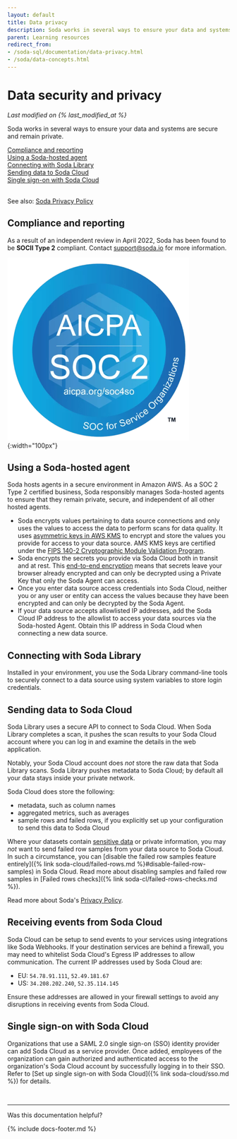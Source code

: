 ```yaml
---
layout: default
title: Data privacy
description: Soda works in several ways to ensure your data and systems remain private. We offer secure connections, SSO, and observe compliance and reporting regulations.
parent: Learning resources
redirect_from: 
- /soda-sql/documentation/data-privacy.html
- /soda/data-concepts.html
---
```


# Data security and privacy
*Last modified on {% last_modified_at %}*

Soda works in several ways to ensure your data and systems are secure and remain private.

[Compliance and reporting](#compliance-and-reporting)<br />
[Using a Soda-hosted agent](#using-a-soda-hosted-agent)<br />
[Connecting with Soda Library](#connecting-with-soda-library)<br />
[Sending data to Soda Cloud](#sending-data-to-soda-cloud)<br />
[Single sign-on with Soda Cloud](#single-sign-on-with-soda-cloud)<br />
<br />

See also: <a href="https://www.soda.io/privacy-policy" target="_blank">Soda Privacy Policy</a>
<br />

## Compliance and reporting

As a result of an independent review in April 2022, Soda has been found to be **SOCII Type 2** compliant. Contact <a href="mailto:support@soda.io">support@soda.io</a> for more information.

![soc2](/assets/images/soc2.png){:width="100px"}

## Using a Soda-hosted agent

Soda hosts agents in a secure environment in Amazon AWS. As a SOC 2 Type 2 certified business, Soda responsibly manages Soda-hosted agents to ensure that they remain private, secure, and independent of all other hosted agents. 

* Soda encrypts values pertaining to data source connections and only uses the values to access the data to perform scans for data quality. It uses <a href="https://docs.aws.amazon.com/kms/latest/developerguide/symmetric-asymmetric.html" target="_blank">asymmetric keys in AWS KMS</a> to encrypt and store  the values you provide for access to your data source. AMS KMS keys are certified under the <a href="https://csrc.nist.gov/projects/cryptographic-module-validation-program/certificate/4523" target="_blank">FIPS 140-2 Cryptographic Module Validation Program</a>. 
* Soda encrypts the secrets you provide via Soda Cloud both in transit and at rest. This <a href="https://en.wikipedia.org/wiki/End-to-end_encryption" target="_blank">end-to-end encryption</a> means that secrets leave your browser already encrypted and can only be decrypted using a Private Key that only the Soda Agent can access.
* Once you enter data source access credentials into Soda Cloud, neither you or any user or entity can access the values because they have been encrypted and can only be decrypted by the Soda Agent. 
* If your data source accepts allowlisted IP addresses, add the Soda Cloud IP address to the allowlist to access your data sources via the Soda-hosted Agent. Obtain this IP address in Soda Cloud when connecting a new data source.

## Connecting with Soda Library

Installed in your environment, you use the Soda Library command-line tools to securely connect to a data source using system variables to store login credentials.


## Sending data to Soda Cloud

Soda Library uses a secure API to connect to Soda Cloud. When Soda Library completes a scan, it pushes the scan results to your Soda Cloud account where you can log in and examine the details in the web application.

Notably, your Soda Cloud account does *not* store the raw data that Soda Library scans. Soda Library pushes metadata to Soda Cloud; by default all your data stays inside your private network.

Soda Cloud does store the following:
* metadata, such as column names
* aggregated metrics, such as averages
* sample rows and failed rows, if you explicitly set up your configuration to send this data to Soda Cloud

Where your datasets contain <a href="https://ec.europa.eu/info/law/law-topic/data-protection/reform/rules-business-and-organisations/legal-grounds-processing-data/sensitive-data/what-personal-data-considered-sensitive_en" target="_blank"> sensitive data</a> or private information, you may *not* want to send failed row samples from your data source to Soda Cloud. In such a circumstance, you can [disable the failed row samples feature entirely]({% link soda-cloud/failed-rows.md %}#disable-failed-row-samples) in Soda Cloud. Read more about disabling samples and failed row samples in [Failed rows checks]({% link soda-cl/failed-rows-checks.md %}).

Read more about Soda's <a href="https://www.soda.io/privacy-policy" target="_blank">Privacy Policy</a>. 

## Receiving events from Soda Cloud
Soda Cloud can be setup to send events to your services using integrations like Soda Webhooks. If your destination services are behind a firewall, you may need to whitelist Soda Cloud's Egress IP addresses to allow communication. The current IP addresses used by Soda Cloud are:

- EU: `54.78.91.111`, `52.49.181.67`
- US: `34.208.202.240`, `52.35.114.145`

Ensure these addresses are allowed in your firewall settings to avoid any disruptions in receiving events from Soda Cloud.

## Single sign-on with Soda Cloud

Organizations that use a SAML 2.0 single sign-on (SSO) identity provider can add Soda Cloud as a service provider. Once added, employees of the organization can gain authorized and authenticated access to the organization's Soda Cloud account by successfully logging in to their SSO. Refer to [Set up single sign-on with Soda Cloud]({% link soda-cloud/sso.md %}) for details.

<br />

---

Was this documentation helpful?

<!-- LikeBtn.com BEGIN -->
<span class="likebtn-wrapper" data-theme="tick" data-i18n_like="Yes" data-ef_voting="grow" data-show_dislike_label="true" data-counter_zero_show="true" data-i18n_dislike="No"></span>
<script>(function(d,e,s){if(d.getElementById("likebtn_wjs"))return;a=d.createElement(e);m=d.getElementsByTagName(e)[0];a.async=1;a.id="likebtn_wjs";a.src=s;m.parentNode.insertBefore(a, m)})(document,"script","//w.likebtn.com/js/w/widget.js");</script>
<!-- LikeBtn.com END -->

{% include docs-footer.md %}
